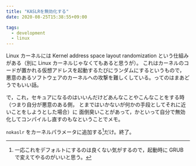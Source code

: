 ```yaml
---
title: "KASLRを無効化する"
date: 2020-08-25T15:38:55+09:00

tags:
  - development
  - linux
---
```


Linux カーネルには Kernel address space layout randomization
という仕組みがある（別に Linux カーネルじゃなくてもあると思うが）。
これはカーネルのコードが置かれる仮想アドレスを起動するたびにランダムにするというもので，
悪意のあるソフトウェアのカーネルへの攻撃を難しくしている。ってのはまあどうでもいい話。

で，これ，セキュアになるのはいいんだけどあんなことやこんなことをする時（つまり自分が悪意のある側，
とまではいかないが何かの手段としてそれに近いことをしようとした場合）に
面倒臭いことがあって，かといって自分で無効化してコンパイルし直すのもなということでメモ。

`nokaslr` をカーネルパラメータに追加する[^1]だけ。終了。

[^1]: 一応これをデフォルトにするのは良くない気がするので，起動時に GRUB で変えてやるのがいいと思う。
